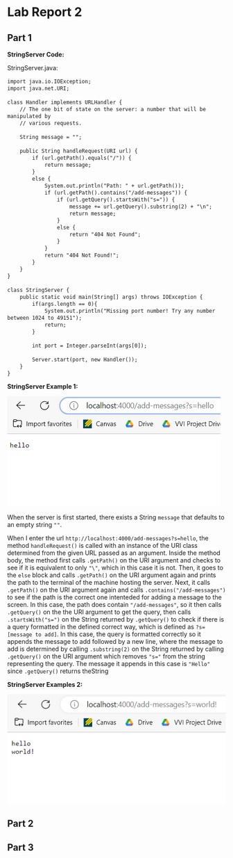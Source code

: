 # Lab Report 2 #
## Part 1 ##

**StringServer Code:**

StringServer.java:
```
import java.io.IOException;
import java.net.URI;

class Handler implements URLHandler {
    // The one bit of state on the server: a number that will be manipulated by
    // various requests.

    String message = "";

    public String handleRequest(URI url) {
        if (url.getPath().equals("/")) {
            return message;
        }
        else {
            System.out.println("Path: " + url.getPath());
            if (url.getPath().contains("/add-messages")) {
                if (url.getQuery().startsWith("s=")) {
                    message += url.getQuery().substring(2) + "\n";
                    return message;
                }
                else {
                    return "404 Not Found";
                }
            }
            return "404 Not Found!";
        }
    }
}

class StringServer {
    public static void main(String[] args) throws IOException {
        if(args.length == 0){
            System.out.println("Missing port number! Try any number between 1024 to 49151");
            return;
        }

        int port = Integer.parseInt(args[0]);

        Server.start(port, new Handler());
    }
}
```
  
**StringServer Example 1:**

![Image](Server_Ex_1.png)

When the server is first started, there exists a String ```message``` that defaults to an empty string ```""```.

When I enter the url ```http://localhost:4000/add-messages?s=hello```, the method ```handleRequest()``` is called with an instance of the URI class determined from the given URL passed as an argument. Inside the method body, the method first calls ```.getPath()``` on the URI argument and checks to see if it is equivalent to only ```"\"```, which in this case it is not. Then, it goes to the ```else``` block and calls ```.getPath()``` on the URI argument again and prints the path to the terminal of the machine hosting the server. Next, it calls ```.getPath()``` on the URI argument again and calls ```.contains("/add-messages")``` to see if the path is the correct one intenteded for adding a message to the screen. In this case, the path does contain ```"/add-messages"```, so it then calls ```.getQuery()``` on the the URI argument to get the query, then calls ```.startsWith("s=")``` on the String returned by ```.getQuery()``` to check if there is a query formatted in the defined correct way, which is defined as ```?s=[message to add]```. In this case, the query is formatted correctly so it appends the message to add followed by a new line, where the message to add is determined by calling ```.substring(2)``` on the String returned by calling  ```.getQuery()``` on the URI argument which removes ```"s="``` from the string representing the query. The message it appends in this case is ```"Hello"``` since ```.getQuery()``` returns theString 

**StringServer Examples 2:**

![Image](Server_Ex_2.png)

## Part 2 ##

## Part 3 ##
